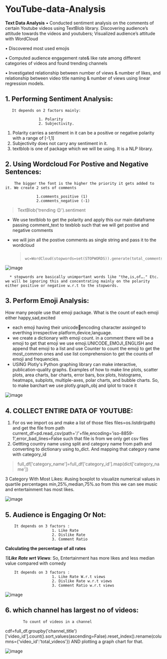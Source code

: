 # YouTube-data-Analysis
**Text Data Analysis**
• Conducted sentiment analysis on the comments of certain Youtube videos using TextBlob library.
Discovering audience’s attitude towards the videos and youtubers; Visualized audience’s attitude with WordCloud

• Discovered most used emojis

• Computed audience engagement rate& like rate among different categories of videos and found trending channels

• Investigated relationship between number of views & number of likes,
and relationship between video title naming & number of views using linear regression models.







## 1.	Performing Sentiment Analysis: 

       It depends on 2 factors mainly:
        
                   1. Polarity 
                   2. Subjectivity.
 1. Polarity carries a sentiment in it can be a positive or negative polarity with a range of [-1,1]  
 2.	Subjectivity does not carry any sentiment in it. 
 3. textblob is one of package which we will be using. It is a NLP  library.


## 2.	Using Wordcloud For Postive and Negative Sentences:
      
      
        The bigger the font is the higher the priority it gets added to it. We create 2 sets of comments 
                
                  1.comments_positive (1)
                  2.comments_negative (-1) 
 > TextBlob('trending 😉').sentiment 
* We use textblob to get the polarity and apply this our main dataframe passing comment_text to texblob such that we will get postive and negative comments 
* we will join all the postive comments as single string and pass it to the wordcloud 

                 
   >             wc=WordCloud(stopwords=set(STOPWORDS)).generate(total_comments) 
   
![image](https://github.com/tiru18324/YouTube-data-Analysis/assets/71921628/cb5773d3-43ae-4a72-b4b4-70662edbea85)



      * stopwords are basically unimportant words like "the,is,of…." Etc. we will be ignoring this and concentrating mainly on the polarity either positive or negative w.r.t to the stopwords.
 
 
## 3. Perform Emoji Analysis:

How many people use that emoji package. What is the count of each emoji either happy,sad,excited 

* each emoji having their unicodeencoding character assinged to everthing irrespective platform,device,language.  
* we create a dictionary with emoji count. in a comment there will be a emoji to get that emoji we use emoji.UNICODE_EMOJI_ENGLISH and append that emoji to a list and use Counter to count the emoji to get the most_common ones and use list comprehension to get the counts of emoji and frequencies. 
* USING Plotly's Python graphing library  can make interactive, publication-quality graphs. Examples of how to make line plots, scatter plots, area charts, bar charts, error bars, box plots, histograms, heatmaps, subplots, multiple-axes, polar charts, and bubble charts.
So, to make barchart we use plotly.graph_obj and iplot to trace it

![image](https://github.com/tiru18324/YouTube-data-Analysis/assets/71921628/1a85e024-36ba-4688-a8fe-564c225b506f)


##  4. COLLECT ENTIRE DATA OF YOUTUBE: 

1.	For os we import os and make a list of those files files=os.listdir(path) and get the file from path 
       current_df=pd.read_csv(path+'/'+file,encoding='iso-8859-1',error_bad_lines=False such that file is from we only get csv files 
2. Gettting country name using split and category name from path and converting to dictionary using to_dict. And mapping that category name with category_id 
 
> full_df['category_name']=full_df['category_id'].map(dict['category_name']) 

3 Category With Most Likes:
#using boxplot to visualize numerical values in quartile percentages min,25%,median,75%.so from this we can see music and entertainment has most likes.  

![image](https://github.com/tiru18324/YouTube-data-Analysis/assets/71921628/1501a577-c6b7-42a0-9758-e4000b4a311d)

## 5. Audience is Engaging Or Not:
        It depends on 3 factors :
                         1. Like Rate 
                         2. Dislike Rate 
                         3. Comment Ratio 


**Calculating the percentage of all rates**

_1)**Like Rate wrt Views**_: So, Entertainment has more likes and less median value compared with comedy

        It depends on 3 factors :
                         1. Like Rate W.r.t views
                         2. Dislike Rate w.r.t views
                         3. Comment Ratio w.r.t views
![image](https://github.com/tiru18324/YouTube-data-Analysis/assets/71921628/b4ed95dd-78e0-4293-8f96-68ca23b3f36d)


## 6. which channel has largest no of videos:
            To count of videos in a channel 
cdf=full_df.groupby('channel_title')['video_id'].count().sort_values(ascending=False).reset_index().rename(columns={'video_id':'total_videos'}) 
AND plotting a graph chart for that. 


![image](https://github.com/tiru18324/YouTube-data-Analysis/assets/71921628/54ebad59-9b78-4641-97c7-c0d3d5fa389c)




>








